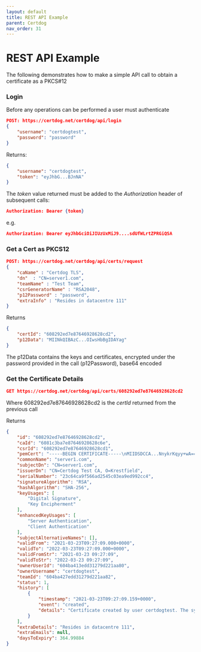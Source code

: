 ```yaml
---
layout: default
title: REST API Example
parent: Certdog
nav_order: 31
---
```




# REST API Example

The following demonstrates how to make a simple API call to obtain a certificate as a PKCS#12

### Login

Before any operations can be performed a user must authenticate

```json
POST: https://certdog.net/certdog/api/login
{
    "username": "certdogtest",
    "password": "password"
}
```

Returns:

```json
{
    "username": "certdogtest",
    "token": "eyJhbG...BJnNA"
}
```

The *token* value returned must be added to the *Authorization* header of subsequent calls:

```json
Authorization: Bearer {token}
```

e.g.

```json
Authorization: Bearer eyJhbGciOiJIUzUxMiJ9....sdUfWLrtZPRGiQSA
```





### Get a Cert as PKCS12

```json
POST: https://certdog.net/certdog/api/certs/request
{
    "caName" : "Certdog TLS",
    "dn"  : "CN=server1.com",
    "teamName" : "Test Team",
    "csrGeneratorName" : "RSA2048",
    "p12Password" : "password",
    "extraInfo" : "Resides in datacentre 111"
}
```

Returns

```json
{
    "certId": "608292ed7e87646928628cd2",
    "p12Data": "MIINkQIBAzC...OIwsHbBgIDAYag"
}
```

The p12Data contains the keys and certificates, encrypted under the password provided in the call (p12Password), base64 encoded



### Get the Certificate Details

```json
GET https://certdog.net/certdog/api/certs/608292ed7e87646928628cd2
```

Where 608292ed7e87646928628cd2 is the *certId* returned from the previous call

Returns

```json
{
    "id": "608292ed7e87646928628cd2",
    "caId": "6081c3ba7e87646928628c6e",
    "csrId": "608292ed7e87646928628cd1",
    "pemCert": "-----BEGIN CERTIFICATE-----\nMIIDSDCCA...NnykrKqyy+wA==\n-----END CERTIFICATE-----\n",
    "commonName": "server1.com",
    "subjectDn": "CN=server1.com",
    "issuerDn": "CN=Certdog Test CA, O=Krestfield",
    "serialNumber": "23c64ca9f566ad2545c03ea9ed992cc4",
    "signatureAlgorithm": "RSA",
    "hashAlgorithm": "SHA-256",
    "keyUsages": [
        "Digital Signature",
        "Key Encipherment"
    ],
    "enhancedKeyUsages": [
        "Server Authentication",
        "Client Authentication"
    ],
    "subjectAlternativeNames": [],
    "validFrom": "2021-03-23T09:27:09.000+0000",
    "validTo": "2022-03-23T09:27:09.000+0000",
    "validFromStr": "2021-03-23 09:27:09",
    "validToStr": "2022-03-23 09:27:09",
    "ownerUserId": "604ba413edd31279d221aa80",
    "ownerUsername": "certdogtest",
    "teamId": "604ba427edd31279d221aa82",
    "status": 1,
    "history": [
        {
            "timestamp": "2021-03-23T09:27:09.159+0000",
            "event": "created",
            "details": "Certificate created by user certdogtest. The system generated a CSR on the user's behalf"
        }
    ],
    "extraDetails": "Resides in datacentre 111",
    "extraEmails": null,
    "daysToExpiry": 364.99884
}
```

